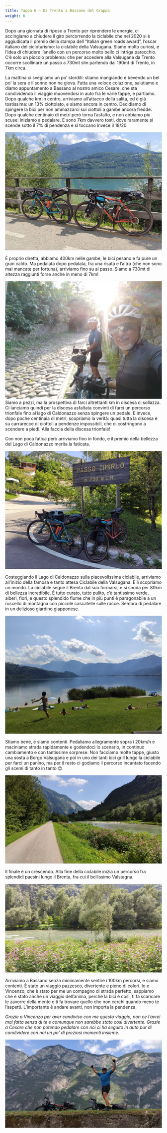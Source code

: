```yaml
---
title: Tappa 6 – Da Trento a Bassano del Grappa
weight: 6
---
```

Dopo una giornata di riposo a Trento per riprendere le energie, ci accingiamo a chiudere il giro percorrendo la ciclabile che nel 2020&nbsp;si è aggiudicata il&nbsp;premio&nbsp;della stampa&nbsp;dell &#8220;Italian green roads award&#8221;, l&#8217;oscar italiano del cicloturismo: la ciclabile della Valsugana. Siamo molto curiosi, e l&#8217;idea di chiudere l&#8217;anello con un percorso molto bello ci intriga parecchio. C&#8217;è solo un piccolo problema: che per accedere alla Valsugana da Trento occorre scollinare un passo a 730mt slm partendo dai 190mt di Trento, in 7km circa. 

La mattina ci svegliamo un po&#8217; storditi: stiamo mangiando e bevendo un bel po&#8217; la sera e il sonno non ne giova. Fatta una veloce colazione, salutiamo e diamo appuntamento a Bassano al nostro amico Cesare, che sta condividendo il viaggio muovendosi in auto fra le varie tappe, e partiamo. Dopo qualche km in centro, arriviamo all&#8217;attacco della salita, ed è già tostissima: un 13% ciottolato, e siamo ancora in centro. Decidiamo di spingere la bici per non ammazzarci sui ciottoli a gambe ancora fredde. Dopo qualche centinaio di metri però torna l&#8217;asfalto, e non abbiamo più scuse: iniziamo a pedalare. E sono 7km davvero tosti, dove raramente si scende sotto il 7% di pendenza e si toccano invece il 18/20.

![alt](t6-01-1024x768.jpg)

È proprio diretta, abbiamo 400km nelle gambe, le bici pesano e fa pure un gran caldo. Ma pedalata dopo pedalata, fra una risata e l&#8217;altra (che non sono mai mancate per fortuna), arriviamo fino su al passo. Siamo a 730mt di altezza raggiunti forse anche in meno di 7km!

![alt](t6-02-1024x768.jpg)
Siamo a pezzi, ma la prospettiva di farci altrettanti km in discesa ci sollazza. Ci lanciamo quindi per la discesa asfaltata convinti di farci un percorso trionfale fino al lago di Caldonazzo senza spingere un pedale. E invece, dopo poche centinaia di metri, scopriamo la verità: quasi tutta la discesa è su carrarecce di ciottoli a pendenze impossibili, che ci costringono a scendere a piedi. Alla faccia della discesa trionfale!

Con non poca fatica però arriviamo fino in fondo, e il premio della bellezza del Lago di Caldonazzo merita la faticata.

![alt](t6-03-1024x768.jpg)

Costeggiando il Lago di Caldonazzo sulla piacevolissima ciclabile, arriviamo all&#8217;inizio della famosa e tanto attesa Ciclabile della Valsugana. E lì scopriamo un mondo. La ciclabile segue il Brenta dal suo formarsi, e si snoda per 80km di bellezza incredibile. È tutto curato, tutto pulito, c&#8217;è tantissimo verde, alberi, fiori, e questo splendido fiume che in più punti è paragonabile a un ruscello di montagna con piccole cascatelle sulle rocce. Sembra di pedalare in un delizioso giardino giapponese.

![alt](t6-04-1024x768.jpg)

Stiamo bene, e siamo contenti. Pedaliamo allegramente sopra i 20km/h e maciniamo strada rapidamente e godendoci lo scenario, in continuo cambiamento e con tantissime sorprese. Non facciamo molte tappe, giusto una sosta a Borgo Valsugana e poi in uno dei tanti bici grill lungo la ciclabile per farci un panino, ma per il resto ci godiamo il percorso incantato facendo gli scemi di tanto in tanto 😊.

![alt](t6-05-1024x768.jpg)

Il finale è un crescendo. Alla fine della ciclabile inizia un percorso fra splendidi paesini lungo il Brenta, fra cui il bellissimo Valstagna.

![alt](t6-06-1024x768.jpg)

Arriviamo a Bassano senza minimamente sentire i 100km percorsi, e siamo contenti. È stato un viaggio pazzesco, divertente e pieno di colori. Io e Vincenzo, che è stato per me un compagno di strada perfetto, sappiamo che è stato anche un viaggio dell&#8217;anima, perché la bici è così, ti fa scaricare le zavorre della mente e ti fa trovare quello che non cerchi quando meno te l&#8217;aspetti. L&#8217;importante è andare avanti, non importa la pendenza. 

_Grazie a Vincenzo per aver condiviso con me questo viaggio, non ce l&#8217;avrei mai fatta senza di te e comunque non sarebbe stato così divertente. Grazie a Cesare che non potendo pedalare con noi ci ha seguito in auto pur di condividere con noi un po&#8217; di preziosi momenti insieme._

![alt](t6-07-1024x768.jpg)